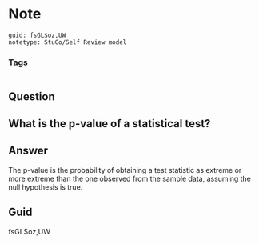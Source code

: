 # Note
```
guid: fsGL$oz,UW
notetype: StuCo/Self Review model
```

### Tags
```
```

## Question
<h2>What is the p-value of a statistical test?</h2>

## Answer
<section>
<p>The p-value is the probability of obtaining a test statistic as extreme or more extreme than the one observed from the sample data, assuming the null hypothesis is true.</p>

</section>

## Guid
fsGL$oz,UW
